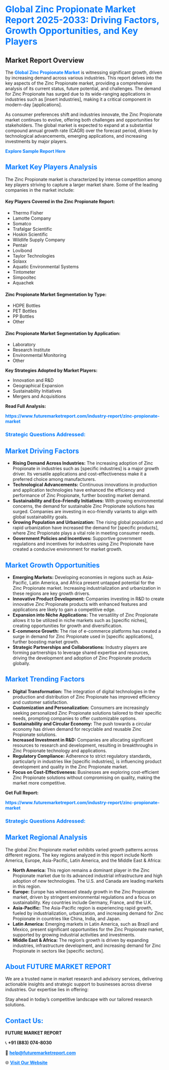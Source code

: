 <h1 style="color: #007BFF;">Global Zinc Propionate Market Report 2025-2033: Driving Factors, Growth Opportunities, and Key Players</h1>

<section id="overview">
<h2>Market Report Overview</h2>
<p>The <a href="https://www.futuremarketreport.com/industry-report/zinc-propionate-market" style="color: #007BFF; text-decoration: none;"><strong>Global Zinc Propionate Market</strong></a> is witnessing significant growth, driven by increasing demand across various industries. This report delves into the key aspects of the Zinc Propionate market, providing a comprehensive analysis of its current status, future potential, and challenges. The demand for Zinc Propionate has surged due to its wide-ranging applications in industries such as [insert industries], making it a critical component in modern-day [applications].</p>
<p>As consumer preferences shift and industries innovate, the Zinc Propionate market continues to evolve, offering both challenges and opportunities for stakeholders. The global market is expected to expand at a substantial compound annual growth rate (CAGR) over the forecast period, driven by technological advancements, emerging applications, and increasing investments by major players.</p>
</section>

<section id="overview">
<p><a href="https://www.futuremarketreport.com/request-sample/reportId=32577" style="color: #007BFF; text-decoration: none;"><strong>Explore Sample Report Here</strong></a></p>
</section>

<section id="key-players">
<h2 style="color: #007BFF;">Market Key Players Analysis</h2>
<p>The Zinc Propionate market is characterized by intense competition among key players striving to capture a larger market share. Some of the leading companies in the market include:</p>
<h4>Key Players Covered in the Zinc Propionate Report:</h4>
<ul><li>Thermo Fisher</li><li>Lamotte Company</li><li>Somatco</li><li>Trafalgar Scientific</li><li>Hoskin Scientific</li><li>Wildlife Supply Company</li><li>Pentair</li><li>Lovibond</li><li>Taylor Technologies</li><li>Solaxx</li><li>Aquatic Environmental Systems</li><li>Tintometer</li><li>Simpooltec</li><li>Aquachek</li></ul>
<h4>Zinc Propionate Market Segmentation by Type:</h4>
<ul><li>HDPE Bottles</li><li>PET Bottles</li><li>PP Bottles</li><li>Other</li></ul>

<h4>Zinc Propionate Market Segmentation by Application:</h4>
<ul><li>Laboratory</li><li>Research Institute</li><li>Environmental Monitoring</li><li>Other</li></ul>
<p><strong>Key Strategies Adopted by Market Players:</strong></p>
<ul>
<li>Innovation and R&D</li>
<li>Geographical Expansion</li>
<li>Sustainability Initiatives</li>
<li>Mergers and Acquisitions</li>
</ul>
</section>

<section>
<p><strong>Read Full Analysis: </strong></p><a href="https://www.futuremarketreport.com/industry-report/zinc-propionate-market" style="color: #007BFF; text-decoration: none;"><strong>https://www.futuremarketreport.com/industry-report/zinc-propionate-market</strong></a>
<h3 style="color: #007BFF;">Strategic Questions Addressed:</h3>
</section>

<section id="driving-factors">
<h2 style="color: #007BFF;">Market Driving Factors</h2>
<ul>
<li><strong>Rising Demand Across Industries:</strong> The increasing adoption of Zinc Propionate in industries such as [specific industries] is a major growth driver. Its versatile applications and cost-effectiveness make it a preferred choice among manufacturers.</li>
<li><strong>Technological Advancements:</strong> Continuous innovations in production and application technologies have enhanced the efficiency and performance of Zinc Propionate, further boosting market demand.</li>
<li><strong>Sustainability and Eco-Friendly Initiatives:</strong> With growing environmental concerns, the demand for sustainable Zinc Propionate solutions has surged. Companies are investing in eco-friendly variants to align with global sustainability goals.</li>
<li><strong>Growing Population and Urbanization:</strong> The rising global population and rapid urbanization have increased the demand for [specific products], where Zinc Propionate plays a vital role in meeting consumer needs.</li>
<li><strong>Government Policies and Incentives:</strong> Supportive government regulations and incentives for industries using Zinc Propionate have created a conducive environment for market growth.</li>
</ul>
</section>

<section id="growth-opportunities">
<h2 style="color: #007BFF;">Market Growth Opportunities</h2>
<ul>
<li><strong>Emerging Markets:</strong> Developing economies in regions such as Asia-Pacific, Latin America, and Africa present untapped potential for the Zinc Propionate market. Increasing industrialization and urbanization in these regions are key growth drivers.</li>
<li><strong>Innovative Product Development:</strong> Companies investing in R&D to create innovative Zinc Propionate products with enhanced features and applications are likely to gain a competitive edge.</li>
<li><strong>Expansion into Niche Applications:</strong> The versatility of Zinc Propionate allows it to be utilized in niche markets such as [specific niches], creating opportunities for growth and diversification.</li>
<li><strong>E-commerce Growth:</strong> The rise of e-commerce platforms has created a surge in demand for Zinc Propionate used in [specific applications], further boosting market growth.</li>
<li><strong>Strategic Partnerships and Collaborations:</strong> Industry players are forming partnerships to leverage shared expertise and resources, driving the development and adoption of Zinc Propionate products globally.</li>
</ul>
</section>

<section id="trending-factors">
<h2 style="color: #007BFF;">Market Trending Factors</h2>
<ul>
<li><strong>Digital Transformation:</strong> The integration of digital technologies in the production and distribution of Zinc Propionate has improved efficiency and customer satisfaction.</li>
<li><strong>Customization and Personalization:</strong> Consumers are increasingly seeking personalized Zinc Propionate solutions tailored to their specific needs, prompting companies to offer customizable options.</li>
<li><strong>Sustainability and Circular Economy:</strong> The push towards a circular economy has driven demand for recyclable and reusable Zinc Propionate solutions.</li>
<li><strong>Increased Investment in R&D:</strong> Companies are allocating significant resources to research and development, resulting in breakthroughs in Zinc Propionate technology and applications.</li>
<li><strong>Regulatory Compliance:</strong> Adherence to strict regulatory standards, particularly in industries like [specific industries], is influencing product development and quality in the Zinc Propionate market.</li>
<li><strong>Focus on Cost-Effectiveness:</strong> Businesses are exploring cost-efficient Zinc Propionate solutions without compromising on quality, making the market more competitive.</li>
</ul>
</section>

<section>
<p><strong>Get Full Report: </strong></p><a href="https://www.futuremarketreport.com/industry-report/zinc-propionate-market" style="color: #007BFF; text-decoration: none;"><strong>https://www.futuremarketreport.com/industry-report/zinc-propionate-market</strong></a>
<h3 style="color: #007BFF;">Strategic Questions Addressed:</h3>
</section>


<section id="regional-analysis">
<h2 style="color: #007BFF;">Market Regional Analysis</h2>
<p>The global Zinc Propionate market exhibits varied growth patterns across different regions. The key regions analyzed in this report include North America, Europe, Asia-Pacific, Latin America, and the Middle East & Africa:</p>
<ul>
<li><strong>North America:</strong> This region remains a dominant player in the Zinc Propionate market due to its advanced industrial infrastructure and high adoption of new technologies. The U.S. and Canada are leading markets in this region.</li>
<li><strong>Europe:</strong> Europe has witnessed steady growth in the Zinc Propionate market, driven by stringent environmental regulations and a focus on sustainability. Key countries include Germany, France, and the U.K.</li>
<li><strong>Asia-Pacific:</strong> The Asia-Pacific region is experiencing rapid growth, fueled by industrialization, urbanization, and increasing demand for Zinc Propionate in countries like China, India, and Japan.</li>
<li><strong>Latin America:</strong> Emerging markets in Latin America, such as Brazil and Mexico, present significant opportunities for the Zinc Propionate market, supported by growing industrial activities and investments.</li>
<li><strong>Middle East & Africa:</strong> The region’s growth is driven by expanding industries, infrastructure development, and increasing demand for Zinc Propionate in sectors like [specific sectors].</li>
</ul>
</section>

<footer>
<h2 style="color: #007BFF;">About FUTURE MARKET REPORT</h2>
<p>We are a trusted name in market research and advisory services, delivering actionable insights and strategic support to businesses across diverse industries. Our expertise lies in offering:</p>

<p>Stay ahead in today’s competitive landscape with our tailored research solutions.</p>

<h2 style="color: #007BFF;">Contact Us:</h2>
<p><strong>FUTURE MARKET REPORT</strong></p>
<p>📞 <strong>+91 (883) 074-8030</strong></p>
<p>📧 <strong><a href="mailto:help@futuremarketreport.com" style="color: #007BFF;">help@futuremarketreport.com</a></strong></p>
<p>🌐 <strong><a href="https://www.futuremarketreport.com/" style="color: #007BFF;">Visit Our Website</a></strong></p>
</footer>